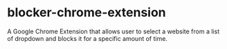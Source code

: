 # blocker-chrome-extension
A Google Chrome Extension that allows user to select a website from a list of dropdown and blocks it for a specific amount of time. 
